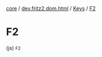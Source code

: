 [core](../../index.md) / [dev.fritz2.dom.html](../index.md) / [Keys](index.md) / [F2](./-f2.md)

# F2

(js) `F2`